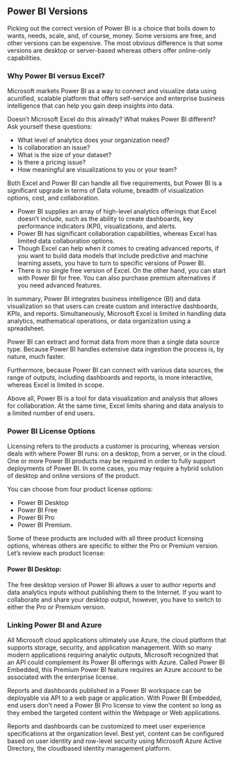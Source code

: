 ## Power BI Versions
Picking out the correct version of Power BI is a choice that boils down to wants, needs, scale, and, of course, money. Some versions are free, and other versions can be expensive. The most obvious difference is that some versions are desktop or server-based whereas others offer online-only capabilities.

### Why Power BI versus Excel?
Microsoft markets Power BI as a way to connect and visualize data using acunified, scalable platform that offers self-service and enterprise business intelligence that can help you gain deep insights into data.  

Doesn’t Microsoft Excel do this already? What makes Power BI different? Ask yourself these questions:
- What level of analytics does your organization need?  
- Is collaboration an issue?  
- What is the size of your dataset?  
- Is there a pricing issue?  
- How meaningful are visualizations to you or your team?

Both Excel and Power BI can handle all five requirements, but Power BI is a significant upgrade in terms of Data volume, breadth of visualization options, cost, and collaboration.  
- Power BI supplies an array of high-level analytics offerings that Excel doesn’t include, such as the ability to create dashboards, key performance indicators (KPI), visualizations, and alerts.
- Power BI has significant collaboration capabilities, whereas Excel has limited data collaboration options.
- Though Excel can help when it comes to creating advanced reports, if you want to build data models that include predictive and machine learning assets, you have to turn to specific versions of Power BI.
- There is no single free version of Excel. On the other hand, you can start with Power BI for free. You can also purchase premium alternatives if you need advanced features.

In summary, Power BI integrates business intelligence (BI) and data visualization so that users can create custom and interactive dashboards, KPIs, and reports. Simultaneously, Microsoft Excel is limited in handling data analytics, mathematical operations, or data organization using a spreadsheet.  

Power BI can extract and format data from more than a single data source type. Because Power BI handles extensive data ingestion the process is, by nature, much faster.  

Furthermore, because Power BI can connect with various data sources, the range of outputs, including dashboards and reports, is more interactive, whereas Excel is limited in scope.  

Above all, Power BI is a tool for data visualization and analysis that allows for collaboration. At the same time, Excel limits sharing and data analysis to a limited number of end users.  

### Power BI License Options
Licensing refers to the products a customer is procuring, whereas version deals with where Power BI runs: on a desktop, from a server, or in the cloud. One or more Power BI products may be required in order to fully support deployments of Power BI. In some cases, you may require a hybrid solution of desktop and online versions of the product.  

You can choose from four product license options: 
- Power BI Desktop
- Power BI Free
- Power BI Pro
- Power BI Premium.  

Some of these products are included with all three product licensing options, whereas others are specific to either the Pro or Premium version.  
Let’s review each product license:
#### Power BI Desktop: 
The free desktop version of Power Bi allows a user to author reports and data analytics inputs without publishing them to the Internet. If you want to collaborate and share your desktop output, however, you have to switch to either the Pro or Premium version.












### Linking Power BI and Azure
All Microsoft cloud applications ultimately use Azure, the cloud platform that supports storage, security, and application management. With
so many modern applications requiring analytic outputs, Microsoft recognized that an API could complement its Power BI offerings with Azure. Called Power BI Embedded, this Premium Power BI feature requires an Azure account to be associated with the enterprise license.  

Reports and dashboards published in a Power BI workspace can be deployable via API to a web page or application. With Power BI Embedded, end users don’t need a Power BI Pro license to view the content so long as they embed the targeted content within the Webpage or Web applications.  

Reports and dashboards can be customized to meet user experience specifications at the organization level. Best yet, content can be configured based on user identity and row-level security using Microsoft Azure Active Directory, the cloudbased identity management platform.
